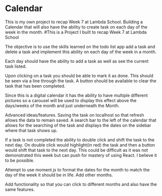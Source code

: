 # Calendar
This is my own project to recap Week 7 at Lambda School. Building a Calendar that will also have the ability to create task on each day of the week in the month. 
#This is a Project I built to recap Week 7 at Lambda School

The objective is to use the skills learned on the todo list app add a task and delete a task and implement this ability on each day of the week in a month.

Each day should have the ability to add a task as well as see the current task listed.

Upon clicking on a task you should be able to mark it as done. This should be seen via a line through the task. A button should be available to clear the task that has been completed.

Since this is a digital calendar it has the ability to have multiple different pictures so a carousel will be used to display this effect above the days/weeks of the month and just underneath the Month.

Advanced ideas/features.
Saving the task on localhost so that refresh allows the data to remain saved. A search bar to the left of the calendar that allows for the searching of the task and displays the dates on the sidebar where that task shows up.

If a task is not completed the ability to double click and shift the task to the next day. On double click would highlight(in red) the task and then a button would shift that task to the next day. This could be difficult as it was not demonstrated this week but can push for mastery of using React. I believe it to be possible.

Attempt to use moment.js to format the dates for the month to match the day of the week it should be in life. Add other months.

Add functionality so that you can click to different months and also have the same features.
